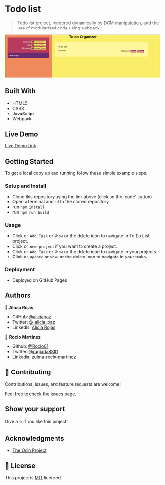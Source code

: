 # Todo list

>  Todo list project, rendered dynamically by DOM manipulation, and the use of modularized code using webpack.

![screenshot](./src/images/captura.PNG)

## Built With

- HTML5
- CSS3
- JavaScript
- Webpack

## Live Demo

[Live Demo Link]()

## Getting Started

To get a local copy up and running follow these simple example steps.

### Setup and Install

- Clone this repository using the link above (click on the 'code' button)
- Open a terminal and `cd` to the cloned repository
- run `npm install`
- run `npm run build` 


### Usage

- Click on  `Add Task` or `Show` or the delete icon  to navigate in To Do List project.
- Click on `new project` if you want to create a project.
- Click on `Add Task` or `Show` or the delete icon  to navigate in your projects.
- Click on `Update` or `Show` or the delete icon  to navigate in your tasks.

### Deployment

- Deployed on GitHub Pages

## Authors

👤 **Alicia Rojas**

- GitHub: [@aliciapaz](https://github.com/aliciapaz)
- Twitter: [@_alicia_paz](https://twitter.com/_alicia_paz)
- LinkedIn: [Alicia Rojas](https://www.linkedin.com/in/aliciapazrojas/)

👤  **Rocio Martinez** 
- Github: [@Rocio01](https://github.com/Rocio01) 
- Twitter: [@rugiada8801](https://twitter.com/rugiada8801) 
- Linkedin: [zulma-rocio-martinez](https://www.linkedin.com/in/zulma-rocio-martinez) 


## 🤝 Contributing

Contributions, issues, and feature requests are welcome!

Feel free to check the [issues page](https://github.com/aliciapaz/todo-list/issues).

## Show your support

Give a ⭐️ if you like this project!

## Acknowledgments

- [The Odin Project](https://www.theodinproject.com/paths/full-stack-ruby-on-rails/courses/javascript/lessons/todo-list)

## 📝 License

This project is [MIT](LICENSE) licensed.
